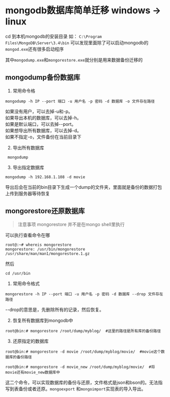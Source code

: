 # mongodb数据库简单迁移 windows -> linux

cd 到本机mongodb的安装目录 如：
`C:\Program Files\MongoDB\Server\3.4\bin` 可以发现里面除了可以启动mongodb的`mongod.exe`还有很多启动程序

其中`mongodump.exe`和`mongorestore.exe`就分别是用来数据备份迁移的

## mongodump备份数据库

1. 常用命令格
```
mongodump -h IP --port 端口 -u 用户名 -p 密码 -d 数据库 -o 文件存在路径
```
如果没有用户，可以去掉-u和-p。   
如果导出本机的数据库，可以去掉-h。    
如果是默认端口，可以去掉--port。   
如果想导出所有数据库，可以去掉-d。    
如果不指定-o，文件备份在当前目录下    

2. 导出所有数据库

```
 mongodump 

```
 
3. 导出指定数据库

```
mongodump -h 192.168.1.108 -d movie
```

导出后会在当前的bin目录下生成一个dump的文件夹，里面就是备份的数据打包上传到服务器等待恢复


## mongorestore还原数据库

> 注意事项 mongorestore 并不是在mongo shell里执行

可以执行查看命令在哪
```
root@:~# whereis mongorestore
mongorestore: /usr/bin/mongorestore /usr/share/man/man1/mongorestore.1.gz
```
然后
```
cd /usr/bin
```
1. 常用命令格式
```
mongorestore -h IP --port 端口 -u 用户名 -p 密码 -d 数据库 --drop 文件存在路径
```
 

--drop的意思是，先删除所有的记录，然后恢复。

2. 恢复所有数据库到mongodb中
```
root@bin:# mongorestore /root/dump/myblog/  #这里的路径是所有库的备份路径
```
 

3. 还原指定的数据库
```
root@bin:# mongorestore -d movie /root/dump/myblog/movie/  #movie这个数据库的备份路径
  
root@bin:# mongorestore -d movie_new /root/dump/myblog/movie/  #将movie还有movie_new数据库中
```

这二个命令，可以实现数据库的备份与还原，文件格式是json和bson的。无法指写到表备份或者还原。`mongoexport` 和`mongoimport`实现表的导入导出。